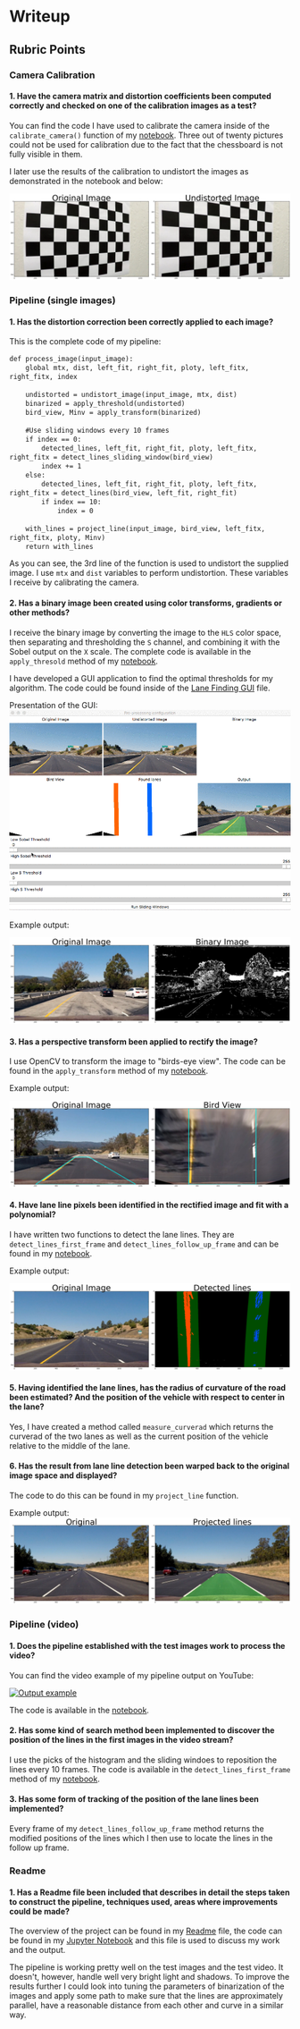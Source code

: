 # Writeup

## Rubric Points

### Camera Calibration
#### 1. Have the camera matrix and distortion coefficients been computed correctly and checked on one of the calibration images as a test?

You can find the code I have used to calibrate the camera inside of the `calibrate_camera()` function of my [notebook](code.html). Three out of twenty pictures could not be used for calibration due to the fact that the chessboard is not fully visible in them.

I later use the results of the calibration to undistort the images as demonstrated in the notebook and below:

![Undistorted image demonstration](doc_images/undistort.png)

### Pipeline (single images)
#### 1. Has the distortion correction been correctly applied to each image?

This is the complete code of my pipeline:

```
def process_image(input_image):
    global mtx, dist, left_fit, right_fit, ploty, left_fitx, right_fitx, index
    
    undistorted = undistort_image(input_image, mtx, dist)
    binarized = apply_threshold(undistorted)
    bird_view, Minv = apply_transform(binarized)

    #Use sliding windows every 10 frames
    if index == 0:
        detected_lines, left_fit, right_fit, ploty, left_fitx, right_fitx = detect_lines_sliding_window(bird_view)
        index += 1
    else:
        detected_lines, left_fit, right_fit, ploty, left_fitx, right_fitx = detect_lines(bird_view, left_fit, right_fit) 
        if index == 10:
            index = 0

    with_lines = project_line(input_image, bird_view, left_fitx, right_fitx, ploty, Minv)
    return with_lines
```

As you can see, the 3rd line of the function is used to undistort the supplied image. I use `mtx` and `dist` variables to perform undistortion. These variables I receive by calibrating the camera. 

#### 2. Has a binary image been created using color transforms, gradients or other methods?

I receive the binary image by converting the image to the `HLS` color space, then separating and thresholding the `S` channel, and combining it with the Sobel output on the `X` scale. The complete code is available in the `apply_thresold` method of my [notebook](code.html).

I have developed a GUI application to find the optimal thresholds for my algorithm. The code could be found inside of the [Lane Finding GUI](lane_finding_gui.py) file.

Presentation of the GUI:
![Presentation of the GUI](doc_images/binary_gui.gif)

Example output:

![Binary example](doc_images/binary.png)

#### 3. Has a perspective transform been applied to rectify the image?

I use OpenCV to transform the image to "birds-eye view". The code can be found in the `apply_transform` method of my [notebook](code.html). 

Example output:

![Bird View example](doc_images/bird_view.png)

#### 4. Have lane line pixels been identified in the rectified image and fit with a polynomial?

I have written two functions to detect the lane lines. They are `detect_lines_first_frame` and `detect_lines_follow_up_frame` and can be found in my [notebook](code.html).

Example output:

![Line detection example](doc_images/line_detection.png)

#### 5. Having identified the lane lines, has the radius of curvature of the road been estimated? And the position of the vehicle with respect to center in the lane?

Yes, I have created a method called `measure_curverad` which returns the curverad of the two lanes as well as the current position of the vehicle relative to the middle of the lane.

#### 6. Has the result from lane line detection been warped back to the original image space and displayed?

The code to do this can be found in my `project_line` function.

Example output:
![Projected line example](doc_images/projected_line.png)

### Pipeline (video)

#### 1. Does the pipeline established with the test images work to process the video?

You can find the video example of my pipeline output on YouTube:

[![Output example](https://img.youtube.com/vi/udPCURqjOdI/0.jpg)](https://www.youtube.com/watch?v=udPCURqjOdI)

The code is available in the [notebook](code.html).

#### 2. Has some kind of search method been implemented to discover the position of the lines in the first images in the video stream?

I use the picks of the histogram and the sliding windoes to reposition the lines every 10 frames. The code is available in the `detect_lines_first_frame` method of my [notebook](code.html).

#### 3. Has some form of tracking of the position of the lane lines been implemented?

Every frame of my `detect_lines_follow_up_frame` method returns the modified positions of the lines which I then use to locate the lines in the follow up frame.


### Readme

#### 1. Has a Readme file been included that describes in detail the steps taken to construct the pipeline, techniques used, areas where improvements could be made?

The overview of the project can be found in my [Readme](readme.md) file, the code can be found in my [Jupyter Notebook](code.html) and this file is used to discuss my work and the output.

The pipeline is working pretty well on the test images and the test video. It doesn't, however, handle well very bright light and shadows. To improve the results further I could look into tuning the parameters of binarization of the images and apply some path to make sure that the lines are approximately parallel, have a reasonable distance from each other and curve in a similar way.